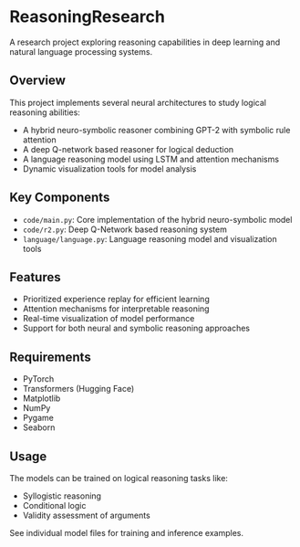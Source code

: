# ReasoningResearch

A research project exploring reasoning capabilities in deep learning and natural language processing systems.

## Overview

This project implements several neural architectures to study logical reasoning abilities:

- A hybrid neuro-symbolic reasoner combining GPT-2 with symbolic rule attention
- A deep Q-network based reasoner for logical deduction
- A language reasoning model using LSTM and attention mechanisms
- Dynamic visualization tools for model analysis

## Key Components

- `code/main.py`: Core implementation of the hybrid neuro-symbolic model
- `code/r2.py`: Deep Q-Network based reasoning system
- `language/language.py`: Language reasoning model and visualization tools

## Features

- Prioritized experience replay for efficient learning
- Attention mechanisms for interpretable reasoning
- Real-time visualization of model performance
- Support for both neural and symbolic reasoning approaches

## Requirements

- PyTorch
- Transformers (Hugging Face)
- Matplotlib
- NumPy
- Pygame
- Seaborn

## Usage

The models can be trained on logical reasoning tasks like:
- Syllogistic reasoning
- Conditional logic
- Validity assessment of arguments

See individual model files for training and inference examples.
